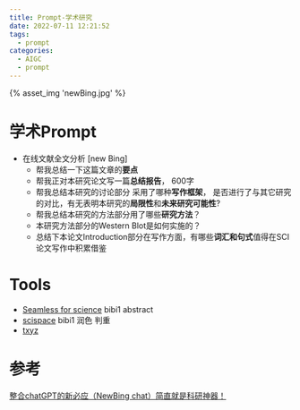 ```yaml
---
title: Prompt-学术研究
date: 2022-07-11 12:21:52
tags:
  - prompt
categories:
  - AIGC
  - prompt
---
```


<p></p>
<!-- more -->


{% asset_img  'newBing.jpg' %}

# 学术Prompt
+ 在线文献全文分析 [new Bing] 
  - 帮我总结一下这篇文章的**要点**
  - 帮我正对本研究论文写一篇**总结报告**， 600字
  - 帮我总结本研究的讨论部分 采用了哪种**写作框架**， 是否进行了与其它研究的对比，有无表明本研究的**局限性**和**未来研究可能性**?
  - 帮我总结本研究的方法部分用了哪些**研究方法**？
  - 本研究方法部分的Western Blot是如何实施的？
  - 总结下本论文Introduction部分在写作方面，有哪些**词汇和句式**值得在SCI论文写作中积累借鉴

# Tools
+ [Seamless for science](https://app.seaml.es/) bibi1
  abstract
+ [scispace](https://typeset.io/)  bibi1
  润色 判重
+ [txyz](https://www.txyz.ai/) 
  


# 参考
[整合chatGPT的新必应（NewBing chat）简直就是科研神器！](https://www.bilibili.com/video/BV18M4y1C7HY/)